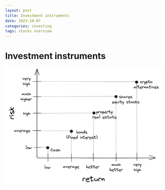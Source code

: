 ```yaml
---
layout: post
title: Investment instruments
date: 2023-10-07
categories: investing
tags: stocks overview
---
```


# Investment instruments

![Investment instruments](./images/investment-instruments.png)
